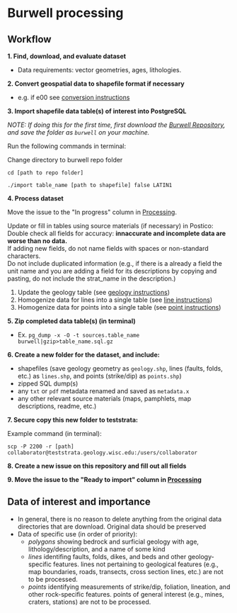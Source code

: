 # Burwell processing

## Workflow

**1. Find, download, and evaluate dataset**
  + Data requirements: vector geometries, ages, lithologies.
  
**2. Convert geospatial data to shapefile format if necessary**
  + e.g. if e00 see [conversion instructions](http://support.esri.com/technical-article/000004705)
  
**3. Import shapefile data table(s) of interest into PostgreSQL**

*NOTE: If doing this for the first time, first download the [Burwell Repository](https://github.com/UW-Macrostrat/burwell), and save the folder as `burwell` on your machine.*

Run the following commands in terminal:

Change directory to burwell repo folder


`cd [path to repo folder]`

`./import table_name [path to shapefile] false LATIN1`
   

**4. Process dataset**

Move the issue to the "In progress" column in [Processing](https://github.com/UW-Macrostrat/burwell-processing/projects/1).

Update or fill in tables using source materials (if necessary) in Postico:\
Double check all fields for accuracy: **innaccurate and incomplete data are worse than no data.** \
If adding new fields, do not name fields with spaces or non-standard characters.\
Do not include duplicated information (e.g., if there is a already a field the unit name and you are adding a field for its descriptions by copying and pasting, do not include the strat_name in the description.)

1. Update the geology table (see [geology instructions](https://github.com/UW-Macrostrat/burwell-processing/blob/master/geology.md))
2. Homogenize data for lines into a single table  (see [line instructions](https://github.com/UW-Macrostrat/burwell-processing/blob/master/lines.md))
3. Homogenize data for points into a single table (see [point instructions](https://github.com/UW-Macrostrat/burwell-processing/blob/master/points.md))
  
**5. Zip completed data table(s) (in terminal)** 
  + Ex. `pg_dump -x -O -t sources.table_name burwell|gzip>table_name.sql.gz`
  
**6. Create a new folder for the dataset, and include:** 
   + shapefiles (save geology geometry as `geology.shp`, lines (faults, folds, etc.) as `lines.shp`, and points (strike/dip) as `points.shp`)
   + zipped SQL dump(s)
   + any `txt` or `pdf` metadata renamed and saved as `metadata.x`
   + any other relevant source materials (maps, pamphlets, map descriptions, readme, etc.)
   
**7. Secure copy this new folder to teststrata:**
  
Example command (in terminal):   
  
`scp -P 2200 -r [path] collaborator@teststrata.geology.wisc.edu:/users/collaborator`

**8. Create a new issue on this repository and fill out all fields**

**9. Move the issue to the "Ready to import" column in [Processing](https://github.com/UW-Macrostrat/burwell-processing/projects/1)**

## Data of interest and importance 
+ In general, there is no reason to delete anything from the original data directories that are download. Original data should be preserved
+ Data of specific use (in order of priority):
  + *polygons* showing bedrock and surficial geology with age, lithology/description, and a name of some kind
  + *lines* identifing faults, folds, dikes, and beds and other geology-specific features. lines not pertaining to geological features (e.g., map boundaries, roads, transects, cross section lines, etc.) are not to be processed.
  + *points* identifying measurements of strike/dip, foliation, lineation, and other rock-specific features. points of general interest (e.g., mines, craters, stations) are not to be processed.
